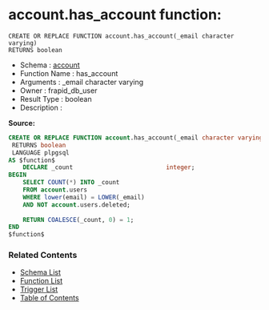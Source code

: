 # account.has_account function:

```plpgsql
CREATE OR REPLACE FUNCTION account.has_account(_email character varying)
RETURNS boolean
```
* Schema : [account](../../schemas/account.md)
* Function Name : has_account
* Arguments : _email character varying
* Owner : frapid_db_user
* Result Type : boolean
* Description : 


**Source:**
```sql
CREATE OR REPLACE FUNCTION account.has_account(_email character varying)
 RETURNS boolean
 LANGUAGE plpgsql
AS $function$
    DECLARE _count                          integer;
BEGIN
    SELECT COUNT(*) INTO _count 
	FROM account.users 
	WHERE lower(email) = LOWER(_email)
	AND NOT account.users.deleted;
	
    RETURN COALESCE(_count, 0) = 1;
END
$function$

```

### Related Contents
* [Schema List](../../schemas.md)
* [Function List](../../functions.md)
* [Trigger List](../../triggers.md)
* [Table of Contents](../../README.md)

